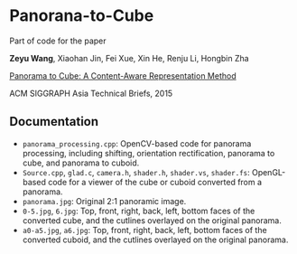 # Panorana-to-Cube

Part of code for the paper

**Zeyu Wang**, Xiaohan Jin, Fei Xue, Xin He, Renju Li, Hongbin Zha

[Panorama to Cube: A Content-Aware Representation Method](https://www.researchgate.net/publication/281589647_Panorama_to_Cube_A_Content-Aware_Representation_Method)

ACM SIGGRAPH Asia Technical Briefs, 2015

## Documentation

- `panorama_processing.cpp`: OpenCV-based code for panorama processing, including shifting, orientation rectification, panorama to cube, and panorama to cuboid.
- `Source.cpp`, `glad.c`, `camera.h`, `shader.h`, `shader.vs`, `shader.fs`: OpenGL-based code for a viewer of the cube or cuboid converted from a panorama.
- `panorama.jpg`: Original 2:1 panoramic image.
- `0-5.jpg`, `6.jpg`: Top, front, right, back, left, bottom faces of the converted cube, and the cutlines overlayed on the original panorama.
- `a0-a5.jpg`, `a6.jpg`: Top, front, right, back, left, bottom faces of the converted cuboid, and the cutlines overlayed on the original panorama.

